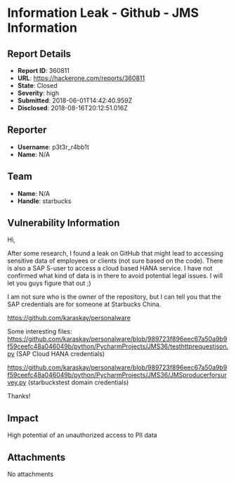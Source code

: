 # Information Leak - Github - JMS Information

## Report Details
- **Report ID**: 360811
- **URL**: https://hackerone.com/reports/360811
- **State**: Closed
- **Severity**: high
- **Submitted**: 2018-06-01T14:42:40.959Z
- **Disclosed**: 2018-08-16T20:12:51.016Z

## Reporter
- **Username**: p3t3r_r4bb1t
- **Name**: N/A

## Team
- **Name**: N/A
- **Handle**: starbucks

## Vulnerability Information
Hi,

After some research, I found a leak on GitHub that might lead to accessing sensitive data of employees or clients (not sure based on the code). There is also a SAP S-user to access a cloud based HANA service. I have not confirmed what kind of data is in there to avoid potential legal issues. I will let you guys figure that out ;)

I am not sure who is the owner of the repository, but I can tell you that the SAP credentials are for someone at Starbucks China.

https://github.com/karaskay/personalware

Some interesting files:
https://github.com/karaskay/personalware/blob/989723f896eec67a50a9b9f59ceefc48a046049b/python/PycharmProjects/JMS36/testhttprequestjson.py
(SAP Cloud HANA credentials)

https://github.com/karaskay/personalware/blob/989723f896eec67a50a9b9f59ceefc48a046049b/python/PycharmProjects/JMS36/JMSproducerforsurvey.py
(starbuckstest domain credentials)

Thanks!

## Impact

High potential of an unauthorized access to PII data

## Attachments
No attachments
